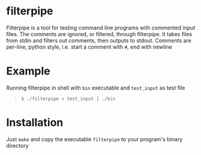 # filterpipe
Filterpipe is a tool for testing command line programs with commented input files. The comments are ignored, or filtered, through filterpipe. It takes files from stdin and filters out comments, then outputs to stdout. Comments are per-line, python style, i.e. start a comment with `#`, end with newline

# Example
Running filterpipe in shell with `bin` executable and `test_input` as test file
>`$ ./filterpipe < test_input | ./bin`

# Installation
Just `make` and copy the executable `filterpipe` to your program's binary directory
